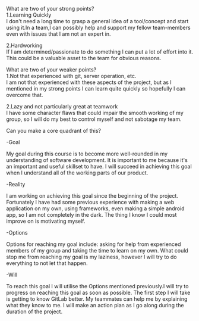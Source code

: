 What are two of your strong points?<br/> 
1.Learning Quickly <br/>
I don't need a long time to grasp a general idea of a tool/concept and
start using it.In a team,I can possibly help and support my fellow team-members 
even with issues that I am not an expert in.

2.Hardworking<br/> 
If I am determined/passionate to do something I can put a
lot of effort into it. This could be a valuable asset to the team for
obvious reasons.

What are two of your weaker points? <br/>
1.Not that experienced with git, server operation, etc.<br/>
I am not that experienced with these aspects of the project,
but as I mentioned in my strong points I can learn quite
quickly so hopefully I can overcome that.

2.Lazy and not particularly great at teamwork<br/> 
I have some character flaws that could impair
the smooth working of my group, so I will do my best to control myself 
and not sabotage my team.

Can you make a core quadrant of this?<br/>

-Goal

My goal during this course is to become more well-rounded in my
understanding of software development. It is important to me because
it's an important and useful skillset to have. I will succeed in
achieving this goal when I understand all of the working parts of our
product.

-Reality

I am working on achieving this goal since the beginning of the project.
Fortunately I have had some previous experience with making a web
application on my own, using frameworks, even making a simple android
app, so I am not completely in the dark. The thing I know I could most
improve on is motivating myself.

-Options

Options for reaching my goal include: asking for help from experienced
members of my group and taking the time to learn on my own. What could
stop me from reaching my goal is my laziness, however I will try to do
everything to not let that happen.

-Will 

To reach this goal I will utilise the Options mentioned
previously.I will try to progress on reaching this goal as soon as
possible. The first step I will take is getting to know GitLab better.
My teammates can help me by explaining what they know to me. I will make
an action plan as I go along during the duration of the project.
